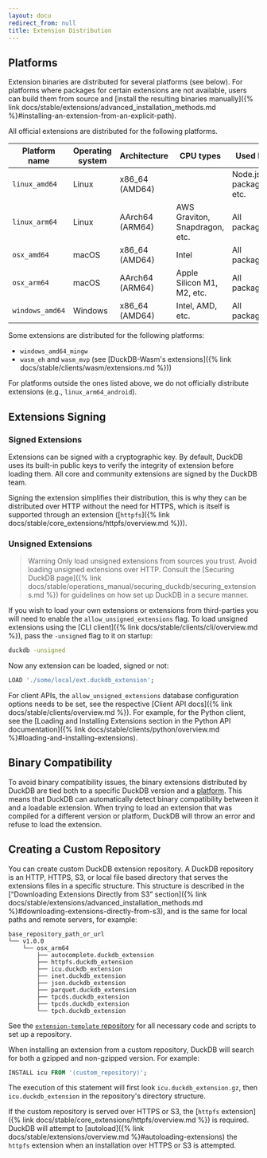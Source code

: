 ```yaml
---
layout: docu
redirect_from: null
title: Extension Distribution
---
```


## Platforms

Extension binaries are distributed for several platforms (see below).
For platforms where packages for certain extensions are not available, users can build them from source and [install the resulting binaries manually]({% link docs/stable/extensions/advanced_installation_methods.md %}#installing-an-extension-from-an-explicit-path).

All official extensions are distributed for the following platforms.

| Platform name      | Operating system | Architecture    | CPU types                      | Used by                    |
|--------------------|------------------|-----------------|--------------------------------|----------------------------|
| `linux_amd64`      | Linux            | x86_64  (AMD64) |                                | Node.js packages, etc.     |
| `linux_arm64`      | Linux            | AArch64 (ARM64) | AWS Graviton, Snapdragon, etc. | All packages               |
| `osx_amd64`        | macOS            | x86_64  (AMD64) | Intel                          | All packages               |
| `osx_arm64`        | macOS            | AArch64 (ARM64) | Apple Silicon M1, M2, etc.     | All packages               |
| `windows_amd64`    | Windows          | x86_64  (AMD64) | Intel, AMD, etc.               | All packages               |

Some extensions are distributed for the following platforms:

* `windows_amd64_mingw`
* `wasm_eh` and `wasm_mvp` (see [DuckDB-Wasm's extensions]({% link docs/stable/clients/wasm/extensions.md %}))

For platforms outside the ones listed above, we do not officially distribute extensions (e.g., `linux_arm64_android`).

## Extensions Signing

### Signed Extensions

Extensions can be signed with a cryptographic key.
By default, DuckDB uses its built-in public keys to verify the integrity of extension before loading them.
All core and community extensions are signed by the DuckDB team.

Signing the extension simplifies their distribution, this is why they can be distributed over HTTP without the need for HTTPS,
which is itself is supported through an extension ([`httpfs`]({% link docs/stable/core_extensions/httpfs/overview.md %})).

### Unsigned Extensions

> Warning
> Only load unsigned extensions from sources you trust.
> Avoid loading unsigned extensions over HTTP.
> Consult the [Securing DuckDB page]({% link docs/stable/operations_manual/securing_duckdb/securing_extensions.md %}) for guidelines on how set up DuckDB in a secure manner.

If you wish to load your own extensions or extensions from third-parties you will need to enable the `allow_unsigned_extensions` flag.
To load unsigned extensions using the [CLI client]({% link docs/stable/clients/cli/overview.md %}), pass the `-unsigned` flag to it on startup:

```bash
duckdb -unsigned
```

Now any extension can be loaded, signed or not:

```sql
LOAD './some/local/ext.duckdb_extension';
```

For client APIs, the `allow_unsigned_extensions` database configuration options needs to be set, see the respective [Client API docs]({% link docs/stable/clients/overview.md %}).
For example, for the Python client, see the [Loading and Installing Extensions section in the Python API documentation]({% link docs/stable/clients/python/overview.md %}#loading-and-installing-extensions).

## Binary Compatibility

To avoid binary compatibility issues, the binary extensions distributed by DuckDB are tied both to a specific DuckDB version and a [platform](#platforms).
This means that DuckDB can automatically detect binary compatibility between it and a loadable extension.
When trying to load an extension that was compiled for a different version or platform, DuckDB will throw an error and refuse to load the extension.

## Creating a Custom Repository

You can create custom DuckDB extension repository.
A DuckDB repository is an HTTP, HTTPS, S3, or local file based directory that serves the extensions files in a specific structure.
This structure is described in the [“Downloading Extensions Directly from S3” section]({% link docs/stable/extensions/advanced_installation_methods.md %}#downloading-extensions-directly-from-s3), and is the same
for local paths and remote servers, for example:

```text
base_repository_path_or_url
└── v1.0.0
    └── osx_arm64
        ├── autocomplete.duckdb_extension
        ├── httpfs.duckdb_extension
        ├── icu.duckdb_extension
        ├── inet.duckdb_extension
        ├── json.duckdb_extension
        ├── parquet.duckdb_extension
        ├── tpcds.duckdb_extension
        ├── tpcds.duckdb_extension
        └── tpch.duckdb_extension
```

See the [`extension-template` repository](https://github.com/duckdb/extension-template/) for all necessary code and scripts
to set up a repository.

When installing an extension from a custom repository, DuckDB will search for both a gzipped and non-gzipped version. For example:

```sql
INSTALL icu FROM '⟨custom_repository⟩';
```

The execution of this statement will first look `icu.duckdb_extension.gz`, then `icu.duckdb_extension` in the repository's directory structure.

If the custom repository is served over HTTPS or S3, the [`httpfs` extension]({% link docs/stable/core_extensions/httpfs/overview.md %}) is required. DuckDB will attempt to [autoload]({% link docs/stable/extensions/overview.md %}#autoloading-extensions)
the `httpfs` extension when an installation over HTTPS or S3 is attempted.
